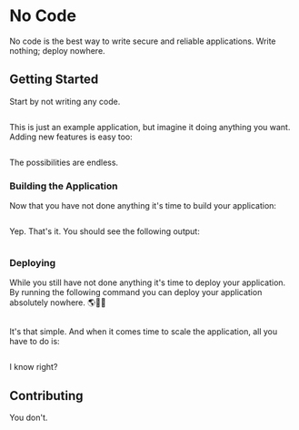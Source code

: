 # No Code

No code is the best way to write secure and reliable applications. Write nothing; deploy nowhere.

## Getting Started

Start by not writing any code.

```

```

This is just an example application, but imagine it doing anything you want. Adding new features is easy too:

```

```

The possibilities are endless.

### Building the Application

Now that you have not done anything it's time to build your application:

```

```

Yep. That's it. You should see the following output:

```

```

### Deploying 

While you still have not done anything it's time to deploy your application. By running the following command you can deploy your application absolutely nowhere. 🌎🚀🚗

```

```

It's that simple. And when it comes time to scale the application, all you have to do is:

```

```

I know right?

## Contributing

You don't.
